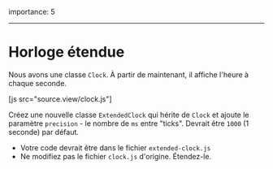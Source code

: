 importance: 5

---

# Horloge étendue

Nous avons une classe `Clock`. À partir de maintenant, il affiche l'heure à chaque seconde.


[js src="source.view/clock.js"]

Créez une nouvelle classe `ExtendedClock` qui hérite de `Clock` et ajoute le paramètre `precision` - le nombre de `ms` entre "ticks". Devrait être `1000` (1 seconde) par défaut.

- Votre code devrait être dans le fichier `extended-clock.js`
- Ne modifiez pas le fichier `clock.js` d'origine. Étendez-le.
